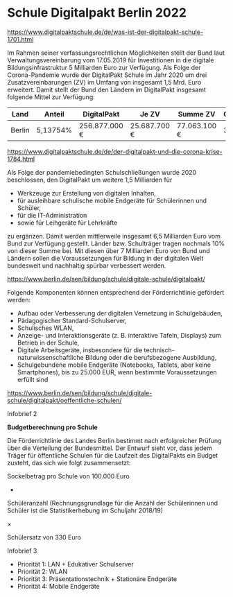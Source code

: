 # Schule Digitalpakt Berlin 2022

https://www.digitalpaktschule.de/de/was-ist-der-digitalpakt-schule-1701.html

Im Rahmen seiner verfassungsrechtlichen Möglichkeiten stellt der Bund laut Verwaltungsvereinbarung vom 17.05.2019 für Investitionen in die digitale Bildungsinfrastruktur 5 Milliarden Euro zur Verfügung. Als Folge der Corona-Pandemie wurde der DigitalPakt Schule im Jahr 2020 um drei Zusatzvereinbarungen (ZV) im Umfang von insgesamt 1,5 Mrd. Euro erweitert. Damit stellt der Bund den Ländern im DigitalPakt insgesamt folgende Mittel zur Verfügung:

Land | Anteil | DigitalPakt | Je ZV | Summe ZV | Gesamtsumme
-----|--------|-------------|-------|----------|------------
Berlin | 5,13754% | 256.877.000 € | 25.687.700 € | 77.063.100 € | 333.940.100 €

https://www.digitalpaktschule.de/de/der-digitalpakt-und-die-corona-krise-1784.html

Als Folge der pandemiebedingten Schulschließungen wurde 2020 beschlossen, den DigitalPakt um weitere 1,5 Milliarden für

* Werkzeuge zur Erstellung von digitalen Inhalten,
* für ausleihbare schulische mobile Endgeräte für Schülerinnen und Schüler,
* für die IT-Administration
* sowie für Leihgeräte für Lehrkräfte

zu ergänzen. Damit werden mittlerweile insgesamt 6,5 Milliarden Euro vom Bund zur Verfügung gestellt. Länder bzw. Schulträger tragen nochmals 10% von dieser Summe bei. Mit diesen über 7 Milliarden Euro von Bund und Ländern sollen die Voraussetzungen für Bildung in der digitalen Welt bundesweit und nachhaltig spürbar verbessert werden.

https://www.berlin.de/sen/bildung/schule/digitale-schule/digitalpakt/

Folgende Komponenten können entsprechend der Förderrichtlinie gefördert werden:
* Aufbau oder Verbesserung der digitalen Vernetzung in Schulgebäuden,
* Pädagogischer Standard-Schulserver,
* Schulisches WLAN,
* Anzeige- und Interaktionsgeräte (z. B. interaktive Tafeln, Displays) zum Betrieb in der Schule,
* Digitale Arbeitsgeräte, insbesondere für die technisch-naturwissenschaftliche Bildung oder die berufsbezogene Ausbildung,
* Schulgebundene mobile Endgeräte (Notebooks, Tablets, aber keine Smartphones), bis zu 25.000 EUR, wenn bestimmte Voraussetzungen erfüllt sind

https://www.berlin.de/sen/bildung/schule/digitale-schule/digitalpakt/oeffentliche-schulen/

Infobrief 2

**Budgetberechnung pro Schule**

Die Förderrichtlinie des Landes Berlin bestimmt nach erfolgreicher Prüfung über die Verteilung der Bundesmittel.
Der Entwurf sieht vor, dass jedem Träger für öffentliche Schulen für die Laufzeit des DigitalPakts ein Budget zusteht, das sich wie folgt zusammensetzt:

Sockelbetrag pro Schule von 100.000 Euro

+

Schüleranzahl (Rechnungsgrundlage für die Anzahl der Schülerinnen und Schüler ist die Statistikerhebung im Schuljahr 2018/19)

×

Schülersatz von 330 Euro

Infobrief 3

* Priorität 1: LAN + Edukativer Schulserver
* Priorität 2: WLAN
* Priorität 3: Präsentationstechnik + Stationäre Endgeräte
* Priorität 4: Mobile Endgeräte
